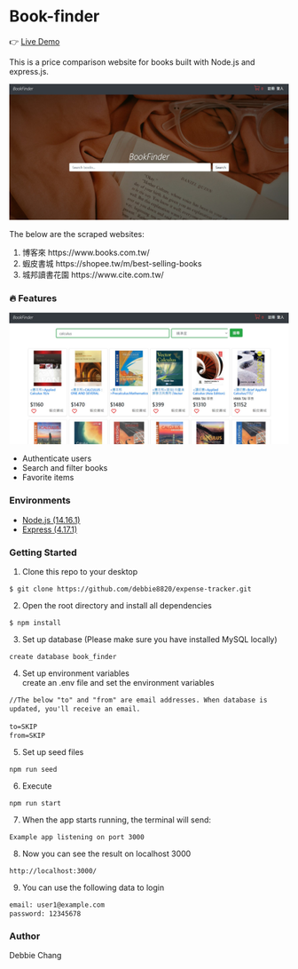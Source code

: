 # Book-finder

:point_right: [Live Demo](https://bookfinder-express.herokuapp.com/)

This is a price comparison website for books built with Node.js and express.js.

<img alt="homepage" src="https://github.com/debbie8820/book-finder/blob/master/public/img/homepage.jpg">

The below are the scraped websites:
<ol>
<li>博客來 https://www.books.com.tw/</li>
<li>蝦皮書城  https://shopee.tw/m/best-selling-books</li>
<li>城邦讀書花園 https://www.cite.com.tw/ </li>
</ol>

### :fire: Features
<img alt="search" src="https://github.com/debbie8820/book-finder/blob/master/public/img/search.jpg">

+ Authenticate users
+ Search and filter books
+ Favorite items


### Environments
* [Node.js (14.16.1)](https://nodejs.org/en/)
* [Express (4.17.1)](https://expressjs.com/zh-tw/)


### Getting Started
1. Clone this repo to your desktop
```
$ git clone https://github.com/debbie8820/expense-tracker.git
```


2. Open the root directory and install all dependencies
```
$ npm install
```


3. Set up database (Please make sure you have installed MySQL locally)
```
create database book_finder
```


4. Set up environment variables</br>
create an .env file and set the environment variables
```
//The below "to" and "from" are email addresses. When database is updated, you'll receive an email.

to=SKIP 
from=SKIP
```


5. Set up seed files
```
npm run seed
```


6. Execute
```
npm run start
```


7. When the app starts running, the terminal will send:
```
Example app listening on port 3000
```


8. Now you can see the result on localhost 3000
```
http://localhost:3000/
```


9. You can use the following data to login
```
email: user1@example.com
password: 12345678
```


### Author
Debbie Chang
